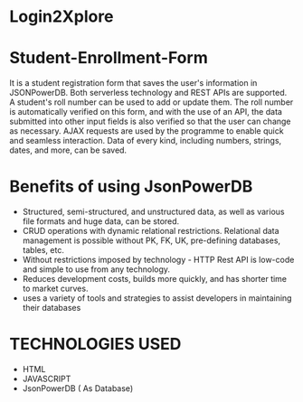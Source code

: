 # Login2Xplore
# Student-Enrollment-Form
It is a student registration form that saves the user's information in JSONPowerDB. Both serverless technology and REST APIs are supported. A student's roll number can be used to add or update them. The roll number is automatically verified on this form, and with the use of an API, the data submitted into other input fields is also verified so that the user can change as necessary. AJAX requests are used by the programme to enable quick and seamless interaction. Data of every kind, including numbers, strings, dates, and more, can be saved.
# Benefits of using JsonPowerDB
* Structured, semi-structured, and unstructured data, as well as various file formats and huge data, can be stored.
* CRUD operations with dynamic relational restrictions. Relational data management is possible without PK, FK, UK, pre-defining databases, tables, etc.
* Without restrictions imposed by technology - HTTP Rest API is low-code and simple to use from any technology.
* Reduces development costs, builds more quickly, and has shorter time to market curves.
* uses a variety of tools and strategies to assist developers in maintaining their databases
# TECHNOLOGIES USED
* HTML
* JAVASCRIPT
* JsonPowerDB ( As Database)
